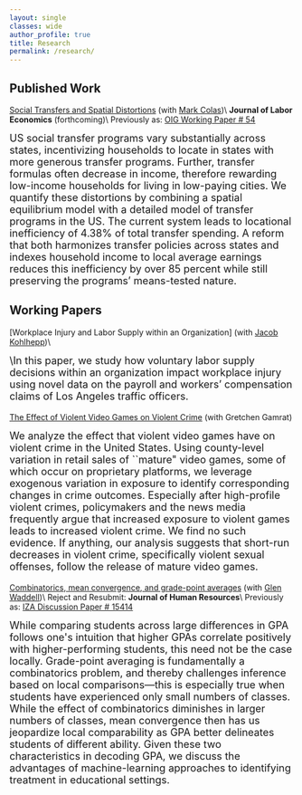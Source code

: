 ```yaml
---
layout: single
classes: wide
author_profile: true
title: Research
permalink: /research/
---
```

## Published Work

[Social Transfers and Spatial Distortions](https://robmcdonough.com/files/ColasMcDonough.pdf) (with [Mark Colas](https://sites.google.com/site/markyaucolas/home))\\
**Journal of Labor Economics** (forthcoming)\\
Previously as: [OIG Working Paper \# 54](https://www.minneapolisfed.org/research/institute-working-papers/social-transfers-and-spatial-distortions)
<font size="4"><p>
US social transfer programs vary substantially across states, incentivizing households to locate in states with more generous transfer programs. Further, transfer formulas often decrease in income, therefore rewarding low-income households for living in low-paying cities. We quantify these distortions by combining a spatial equilibrium model with a detailed model of transfer programs in the US. The current system leads to locational inefficiency of 4.38% of total transfer spending. A reform that both harmonizes transfer policies across states and indexes household income to local average earnings reduces this inefficiency by over 85 percent while still preserving the programs’ means-tested nature.
</p></font>



## Working Papers

[Workplace Injury and Labor Supply within an Organization] (with [Jacob Kohlhepp](https://www.jkohlhepp.com/))\\

<font size="4"><p>
\In this paper, we study how voluntary labor supply decisions within an organization impact workplace injury using novel data on the payroll and workers’ compensation claims of Los Angeles traffic officers.
</p></font>

[The Effect of Violent Video Games on Violent Crime](https://robmcdonough.com/files/McDonough_Videogames-violence_CURRENT.pdf)
(with Gretchen Gamrat)
<font size="4"><p>
We analyze the effect that violent video games have on violent crime in the United States. Using county-level variation in retail sales of ``mature" video games, some of which occur on proprietary platforms, we leverage exogenous variation in exposure to identify corresponding changes in crime outcomes. Especially after high-profile violent crimes, policymakers and the news media frequently argue that increased exposure to violent games leads to increased violent crime.  We find no such evidence. If anything, our analysis suggests that short-run decreases in violent crime, specifically violent sexual offenses, follow the release of mature video games. 
</p></font>

[Combinatorics, mean convergence, and grade-point averages](https://robmcdonough.com/files/WaddellMcDonough.pdf) (with [Glen Waddell](http://www.glenwaddell.com/))\\
Reject and Resubmit: **Journal of Human Resources**\\
Previously as: [IZA Discussion Paper \# 15414](https://docs.iza.org/dp15414.pdf)
<font size="4"><p>
While comparing students across large differences in GPA follows one's intuition that higher GPAs correlate positively with higher-performing students, this need not be the case locally. Grade-point averaging is fundamentally a combinatorics problem, and thereby challenges inference based on local comparisons—this is especially true when students have experienced only small numbers of classes. While the effect of combinatorics diminishes in larger numbers of classes, mean convergence then has us jeopardize local comparability as GPA better delineates students of different ability. Given these two characteristics in decoding GPA, we discuss the advantages of machine-learning approaches to identifying treatment in educational settings.
</p></font>


